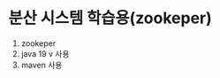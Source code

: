 # 분산 시스템 학습용(zookeper)

<ol>
    <li>zookeper</li>
    <li>java 19 v 사용</li>
    <li>maven 사용</li>
</ol>